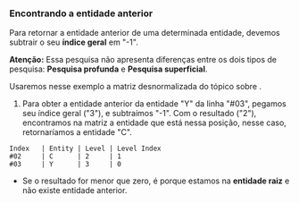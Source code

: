 ### Encontrando a entidade anterior <header-set anchor-name="search-find-previous" />

Para retornar a entidade anterior de uma determinada entidade, devemos subtrair o seu **índice geral** em "-1".

**Atenção:** Essa pesquisa não apresenta diferenças entre os dois tipos de pesquisa: **Pesquisa profunda** e **Pesquisa superficial**.

Usaremos nesse exemplo a <anchor-get name="sample-matrix-desnormalizated">matriz desnormalizada</anchor-get> do tópico sobre <anchor-get name="search-deep" />.

1. Para obter a entidade anterior da entidade "Y" da linha "#03", pegamos seu índice geral ("3"), e subtraímos "-1". Com o resultado ("2"), encontramos na matriz a entidade que está nessa posição, nesse caso, retornaríamos a entidade "C".

```
Index   | Entity | Level | Level Index
#02     | C      | 2     | 1 
#03     | Y      | 3     | 0 
```

* Se o resultado for menor que zero, é porque estamos na **entidade raiz** e não existe entidade anterior. 